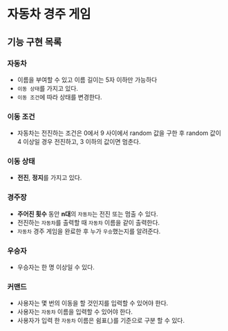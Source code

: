 # 자동차 경주 게임
## 기능 구현 목록

### 자동차
- 이름을 부여할 수 있고 이름 길이는 5자 이하만 가능하다 
- `이동 상태`를 가지고 있다.
- `이동 조건`에 따라 상태를 변경한다.

### 이동 조건 
- 자동차는 전진하는 조건은 0에서 9 사이에서 random 값을 구한 후 random 값이 4 이상일 경우 전진하고, 3 이하의 값이면 멈춘다.

### 이동 상태
- **전진**, **정지**를 가지고 있다.

### 경주장
- **주어진 횟수** 동안 **n대**의 `자동차`는 전진 또는 멈출 수 있다. 
- 전진하는 `자동차`를 출력할 때 `자동차` 이름을 같이 출력한다.
- `자동차` 경주 게임을 완료한 후 누가 `우승`했는지를 알려준다.

### 우승자
- 우승자는 한 명 이상일 수 있다.

### 커맨드
- 사용자는 몇 번의 이동을 할 것인지를 입력할 수 있어야 한다. 
- 사용자는 `자동차` 이름을 입력할 수 있어야 한다.
- 사용자가 입력 한 `자동차` 이름은 쉼표(,)를 기준으로 구분 할 수 있다.


 



